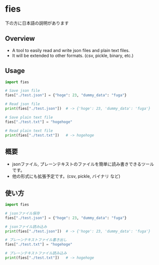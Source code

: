# fies

下の方に日本語の説明があります

## Overview
- A tool to easily read and write json files and plain text files.
- It will be extended to other formats. (csv, pickle, binary, etc.)

## Usage
```python
import fies

# Save json file
fies["./test.json"] = {"hoge": 23, "dummy_data": "fuga"}

# Read json file
print(fies["./test.json"])	# -> {'hoge': 23, 'dummy_data': 'fuga'}

# Save plain text file
fies["./test.txt"] = "hogehoge"

# Read plain text file
print(fies["./test.txt"])	# -> hogehoge
````

## 概要
- jsonファイル, プレーンテキストのファイルを簡単に読み書きできるツールです。
- 他の形式にも拡張予定です。(csv, pickle, バイナリ など)

## 使い方
```python
import fies

# jsonファイル保存
fies["./test.json"] = {"hoge": 23, "dummy_data": "fuga"}

# jsonファイル読み込み
print(fies["./test.json"])	# -> {'hoge': 23, 'dummy_data': 'fuga'}

# プレーンテキストファイル書き出し
fies["./test.txt"] = "hogehoge"

# プレーンテキストファイル読み込み
print(fies["./test.txt"])	# -> hogehoge
```
